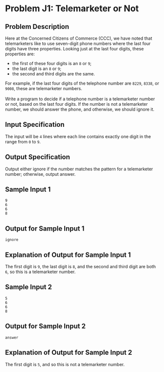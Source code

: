 # Problem J1: Telemarketer or Not #
## Problem Description ##
Here at the Concerned Citizens of Commerce (CCC), we have noted that telemarketers like to use seven-digit phone numbers where the last four digits have three properties. Looking just at the last four digits, these properties are:
* the first of these four digits is an ```8``` or ```9```;
* the last digit is an ```8``` or ```9```;
* the second and third digits are the same.

For example, if the last four digits of the telephone number are ```8229```, ```8338```, or ```9008```, these are telemarketer numbers. <br/><br/>
Write a program to decide if a telephone number is a telemarketer number or not, based on the last four digits.
If the number is not a telemarketer number, we should answer the phone, and otherwise, we should ignore it.
## Input Specification ##
The input will be ```4``` lines where each line contains exactly one digit in the range from ```0``` to ```9```.
## Output Specification ##
Output either ignore if the number matches the pattern for a telemarketer number; otherwise, output answer.
## Sample Input 1 ##
```
9
6
6
8
```
## Output for Sample Input 1 ##
```
ignore
```
## Explanation of Output for Sample Input 1 ##
The first digit is ```9```, the last digit is ```8```, and the second and third digit are both ```6```, so this is a telemarketer number.
## Sample Input 2 ##
```
5
6
6
8
```
## Output for Sample Input 2 ##
```
answer
```
## Explanation of Output for Sample Input 2 ##
The first digit is ```5```, and so this is not a telemarketer number.
